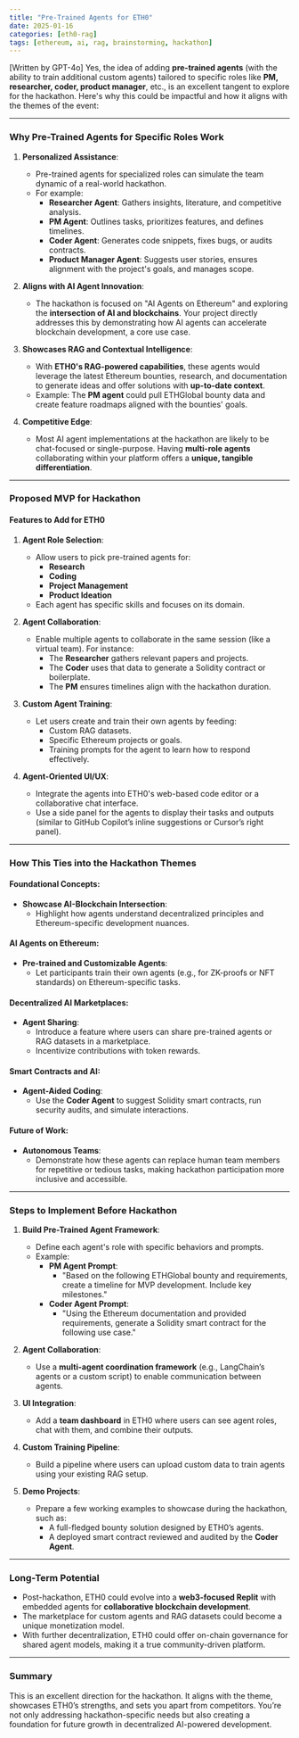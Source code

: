 ```yaml
---
title: "Pre-Trained Agents for ETH0"
date: 2025-01-16
categories: [eth0-rag]
tags: [ethereum, ai, rag, brainstorming, hackathon]
---
```


[Written by GPT-4o]
Yes, the idea of adding **pre-trained agents** (with the ability to train additional custom agents) tailored to specific roles like **PM, researcher, coder, product manager**, etc., is an excellent tangent to explore for the hackathon. Here's why this could be impactful and how it aligns with the themes of the event:

---

### **Why Pre-Trained Agents for Specific Roles Work**
1. **Personalized Assistance**:
   - Pre-trained agents for specialized roles can simulate the team dynamic of a real-world hackathon. 
   - For example:
     - **Researcher Agent**: Gathers insights, literature, and competitive analysis.
     - **PM Agent**: Outlines tasks, prioritizes features, and defines timelines.
     - **Coder Agent**: Generates code snippets, fixes bugs, or audits contracts.
     - **Product Manager Agent**: Suggests user stories, ensures alignment with the project's goals, and manages scope.

2. **Aligns with AI Agent Innovation**:
   - The hackathon is focused on "AI Agents on Ethereum" and exploring the **intersection of AI and blockchains**. Your project directly addresses this by demonstrating how AI agents can accelerate blockchain development, a core use case.

3. **Showcases RAG and Contextual Intelligence**:
   - With **ETH0's RAG-powered capabilities**, these agents would leverage the latest Ethereum bounties, research, and documentation to generate ideas and offer solutions with **up-to-date context**.
   - Example: The **PM agent** could pull ETHGlobal bounty data and create feature roadmaps aligned with the bounties' goals.

4. **Competitive Edge**:
   - Most AI agent implementations at the hackathon are likely to be chat-focused or single-purpose. Having **multi-role agents** collaborating within your platform offers a **unique, tangible differentiation**.

---

### **Proposed MVP for Hackathon**

#### **Features to Add for ETH0**
1. **Agent Role Selection**:
   - Allow users to pick pre-trained agents for:
     - **Research**
     - **Coding**
     - **Project Management**
     - **Product Ideation**
   - Each agent has specific skills and focuses on its domain.

2. **Agent Collaboration**:
   - Enable multiple agents to collaborate in the same session (like a virtual team). For instance:
     - The **Researcher** gathers relevant papers and projects.
     - The **Coder** uses that data to generate a Solidity contract or boilerplate.
     - The **PM** ensures timelines align with the hackathon duration.

3. **Custom Agent Training**:
   - Let users create and train their own agents by feeding:
     - Custom RAG datasets.
     - Specific Ethereum projects or goals.
     - Training prompts for the agent to learn how to respond effectively.

4. **Agent-Oriented UI/UX**:
   - Integrate the agents into ETH0's web-based code editor or a collaborative chat interface.
   - Use a side panel for the agents to display their tasks and outputs (similar to GitHub Copilot’s inline suggestions or Cursor’s right panel).

---

### **How This Ties into the Hackathon Themes**

#### **Foundational Concepts**:
- **Showcase AI-Blockchain Intersection**:
  - Highlight how agents understand decentralized principles and Ethereum-specific development nuances.

#### **AI Agents on Ethereum**:
- **Pre-trained and Customizable Agents**:
  - Let participants train their own agents (e.g., for ZK-proofs or NFT standards) on Ethereum-specific tasks.

#### **Decentralized AI Marketplaces**:
- **Agent Sharing**:
  - Introduce a feature where users can share pre-trained agents or RAG datasets in a marketplace.
  - Incentivize contributions with token rewards.

#### **Smart Contracts and AI**:
- **Agent-Aided Coding**:
  - Use the **Coder Agent** to suggest Solidity smart contracts, run security audits, and simulate interactions.

#### **Future of Work**:
- **Autonomous Teams**:
  - Demonstrate how these agents can replace human team members for repetitive or tedious tasks, making hackathon participation more inclusive and accessible.

---

### **Steps to Implement Before Hackathon**

1. **Build Pre-Trained Agent Framework**:
   - Define each agent's role with specific behaviors and prompts.
   - Example: 
     - **PM Agent Prompt**:
       - "Based on the following ETHGlobal bounty and requirements, create a timeline for MVP development. Include key milestones."
     - **Coder Agent Prompt**:
       - "Using the Ethereum documentation and provided requirements, generate a Solidity smart contract for the following use case."

2. **Agent Collaboration**:
   - Use a **multi-agent coordination framework** (e.g., LangChain’s agents or a custom script) to enable communication between agents.

3. **UI Integration**:
   - Add a **team dashboard** in ETH0 where users can see agent roles, chat with them, and combine their outputs.

4. **Custom Training Pipeline**:
   - Build a pipeline where users can upload custom data to train agents using your existing RAG setup.

5. **Demo Projects**:
   - Prepare a few working examples to showcase during the hackathon, such as:
     - A full-fledged bounty solution designed by ETH0’s agents.
     - A deployed smart contract reviewed and audited by the **Coder Agent**.

---

### **Long-Term Potential**

- Post-hackathon, ETH0 could evolve into a **web3-focused Replit** with embedded agents for **collaborative blockchain development**.
- The marketplace for custom agents and RAG datasets could become a unique monetization model.
- With further decentralization, ETH0 could offer on-chain governance for shared agent models, making it a true community-driven platform.

---

### **Summary**
This is an excellent direction for the hackathon. It aligns with the theme, showcases ETH0’s strengths, and sets you apart from competitors. You’re not only addressing hackathon-specific needs but also creating a foundation for future growth in decentralized AI-powered development.
